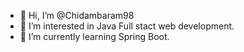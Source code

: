 - 👋 Hi, I’m @Chidambaram98
- 👀 I’m interested in Java Full stact web development.
- 🌱 I’m currently learning Spring Boot.


<!---
Chidambaram98/Chidambaram98 is a ✨ special ✨ repository because its `README.md` (this file) appears on your GitHub profile.
You can click the Preview link to take a look at your changes.
--->
